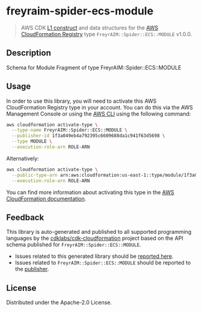 # freyraim-spider-ecs-module

> AWS CDK [L1 construct] and data structures for the [AWS CloudFormation Registry] type `FreyrAIM::Spider::ECS::MODULE` v1.0.0.

[L1 construct]: https://docs.aws.amazon.com/cdk/latest/guide/constructs.html
[AWS CloudFormation Registry]: https://docs.aws.amazon.com/AWSCloudFormation/latest/UserGuide/registry.html

## Description

Schema for Module Fragment of type FreyrAIM::Spider::ECS::MODULE

## Usage

In order to use this library, you will need to activate this AWS CloudFormation Registry type in your account. You can do this via the AWS Management Console or using the [AWS CLI](https://aws.amazon.com/cli/) using the following command:

```sh
aws cloudformation activate-type \
  --type-name FreyrAIM::Spider::ECS::MODULE \
  --publisher-id 1f3a049eb4a792395c6609688da1c941f63d5698 \
  --type MODULE \
  --execution-role-arn ROLE-ARN
```

Alternatively:

```sh
aws cloudformation activate-type \
  --public-type-arn arn:aws:cloudformation:us-east-1::type/module/1f3a049eb4a792395c6609688da1c941f63d5698/FreyrAIM-Spider-ECS-MODULE \
  --execution-role-arn ROLE-ARN
```

You can find more information about activating this type in the [AWS CloudFormation documentation](https://docs.aws.amazon.com/AWSCloudFormation/latest/UserGuide/registry-public.html).

## Feedback

This library is auto-generated and published to all supported programming languages by the [cdklabs/cdk-cloudformation] project based on the API schema published for `FreyrAIM::Spider::ECS::MODULE`.

* Issues related to this generated library should be [reported here](https://github.com/cdklabs/cdk-cloudformation/issues/new?title=Issue+with+%40cdk-cloudformation%2Ffreyraim-spider-ecs-module+v1.0.0).
* Issues related to `FreyrAIM::Spider::ECS::MODULE` should be reported to the [publisher](undefined).

[cdklabs/cdk-cloudformation]: https://github.com/cdklabs/cdk-cloudformation

## License

Distributed under the Apache-2.0 License.
